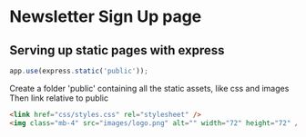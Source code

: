 # Newsletter Sign Up page

## Serving up static pages with express

```js
app.use(express.static('public'));
```

Create a folder 'public' containing all the static assets, like css and images
Then link relative to public

```html
<link href="css/styles.css" rel="stylesheet" />
<img class="mb-4" src="images/logo.png" alt="" width="72" height="72" />
```
